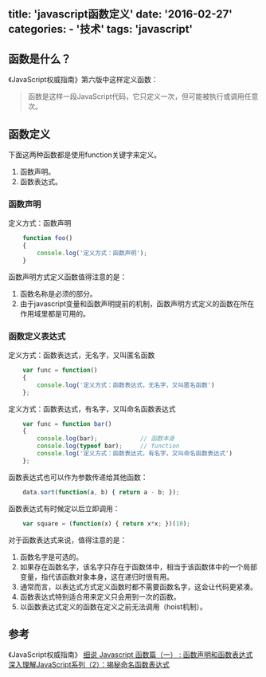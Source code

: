 title: 'javascript函数定义'
date: '2016-02-27'
categories:
	- '技术'
tags: 'javascript'
---

## 函数是什么？

《JavaScript权威指南》第六版中这样定义函数：

> 函数是这样一段JavaScript代码，它只定义一次，但可能被执行或调用任意次。

## 函数定义

下面这两种函数都是使用function关键字来定义。

1. 函数声明。
2. 函数表达式。

<!-- more -->

### 函数声明

定义方式：函数声明

```js
    function foo()
    {
        console.log('定义方式：函数声明');
    }
```

函数声明方式定义函数值得注意的是：

1. 函数名称是必须的部分。
2. 由于javascript变量和函数声明提前的机制，函数声明方式定义的函数在所在作用域里都是可用的。

### 函数定义表达式

定义方式：函数表达式，无名字，又叫匿名函数

```js
    var func = function()
    {
        console.log('定义方式：函数表达式，无名字，又叫匿名函数')
    };
```

定义方式：函数表达式，有名字，又叫命名函数表达式

```js
    var func = function bar()
    {
        console.log(bar);            // 函数本身
        console.log(typeof bar);     // function
        console.log('定义方式：函数表达式，有名字，又叫命名函数表达式')
    };
```

函数表达式也可以作为参数传递给其他函数：

```js
    data.sort(function(a, b) { return a - b; });
```

函数表达式有时候定以后立即调用：

```js
    var square = (function(x) { return x*x; })(10);
```

对于函数表达式来说，值得注意的是：

1. 函数名字是可选的。
2. 如果存在函数名字，该名字只存在于函数体中，相当于该函数体中的一个局部变量，指代该函数对象本身，这在递归时很有用。
3. 通常而言，以表达式方式定义函数时都不需要函数名字，这会让代码更紧凑。
4. 函数表达式特别适合用来定义只会用到一次的函数。
5. 以函数表达式定义的函数在定义之前无法调用（hoist机制）。

## 参考

《JavaScript权威指南》
[细说 Javascript 函数篇（一） : 函数声明和函数表达式](https://segmentfault.com/a/1190000000482011)
[深入理解JavaScript系列（2）：揭秘命名函数表达式](http://www.cnblogs.com/TomXu/archive/2011/12/29/2290308.html)